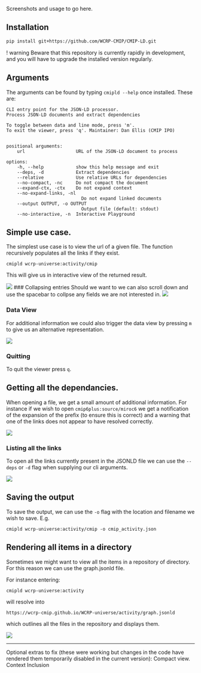 Screenshots and usage to go here. 

## Installation 

```bash 
pip install git+https://github.com/WCRP-CMIP/CMIP-LD.git
```
! warning
Beware that this repository is currently rapidly in development, and you will have to upgrade the installed version regularly. 



## Arguments
The arguments can be found by typing `cmipld --help` once installed. These are: 
``` config
CLI entry point for the JSON-LD processor. 
Process JSON-LD documents and extract dependencies 

To toggle between data and line mode, press 'm'. 
To exit the viewer, press 'q'. Maintainer: Dan Ellis (CMIP IPO)


positional arguments:
    url                   URL of the JSON-LD document to process

options:
    -h, --help            show this help message and exit
    --deps, -d            Extract dependencies
    --relative            Use relative URLs for dependencies
    --no-compact, -nc     Do not compact the document
    --expand-ctx, -ctx    Do not expand context
    --no-expand-links, -nl
                            Do not expand linked documents
    --output OUTPUT, -o OUTPUT
                            Output file (default: stdout)
    --no-interactive, -n  Interactive Playground
```

## Simple use case. 
The simplest use case is to view the url of a given file. The function recursively populates all the links if they exist. 

``` 
cmipld wcrp-universe:activity/cmip
```

This will give us in interactive view of the returned result. 

<image src='/assets/demo_images/cli1.png'/>
### Collapsing entries
Should we want to we can also scroll down and use the spacebar to collpse any fields we are not interested in. 

<image src='/assets/demo_images/cli2.png'/>

### Data View
For additional information we could also trigger the data view by pressing `m` to give us an alternative representation. 

<image src='/assets/demo_images/cli3.png'/>

### Quitting
To quit the viewer press `q`.


## Getting all the dependancies. 
When opening a file, we get a small amount of additional information. For instance if we wish to open `cmip6plus:source/miroc6` we get a notification of the expansion of the prefix (to ensure this is correct) and a warning that one of the links does not appear to have resolved correctly. 

<image src='/assets/demo_images/cli5.png'/>

### Listing all the links
To open all the links currently present in the JSONLD file we can use the `--deps` or `-d` flag when supplying our cli arguments. 

<image src='/assets/demo_images/cli4.png'/>

## Saving the output 
To save the output, we can use the `-o` flag with the location and filename we wish to save. E.g. 
```
cmipld wcrp-universe:activity/cmip -o cmip_activity.json
```
## Rendering all items in a directory
Sometimes we might want to view all the items in a repository of directory. For this reason we can use the graph.jsonld file. 

For instance entering: 

```
cmipld wcrp-universe:activity
```
will resolve into 
```
https://wcrp-cmip.github.io/WCRP-universe/activity/graph.jsonld
```
which outlines all the files in the repository and displays them. 

<image src='/assets/demo_images/cli6.png'/>


____
Optional extras to fix (these were working but changes in the code have rendered them temporarily disabled in the current version):
Compact view. 
Context Inclusion
